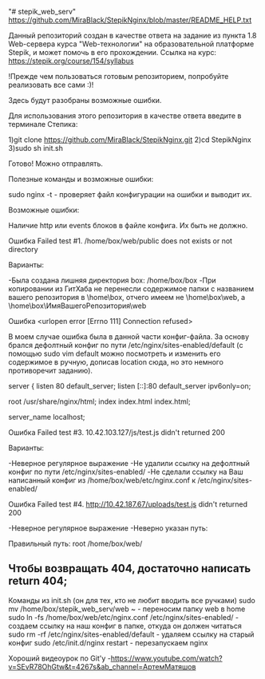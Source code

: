 "# stepik_web_serv" 
https://github.com/MiraBlack/StepikNginx/blob/master/README_HELP.txt

Данный репозиторий создан в качестве ответа на задание из пункта 1.8 Web-сервера 
курса "Web-технологии" на образовательной платформе Stepik, и может помочь в его прохождении.
Ссылка на курс: https://stepik.org/course/154/syllabus

!Прежде чем пользоваться готовым репозиторием, попробуйте реализовать все сами :)!

Здесь будут разобраны возможные ошибки.

Для использования этого репозитория в качестве ответа введите в терминале Степика:

1)git clone https://github.com/MiraBlack/StepikNginx.git
2)cd StepikNginx
3)sudo sh init.sh

Готово! Можно отправлять.


Полезные команды и возможные ошибки:

sudo nginx -t - проверяет файл конфигурации на ошибки и выводит их. 

Возможные ошибки:

Наличие http или events блоков в файле конфига. Их быть не должно.

Ошибка Failed test #1. /home/box/web/public does not exists or not directory

Варианты:

-Была создана лишняя директория box: /home/box/box
-При копировании из ГитХаба не перенесли содержимое папки с названием вашего репозитория в \home\box, отчего имеем не
\home\box\web, а \home\box\ИмяВашегоРепозитория\web 

Ошибка <urlopen error [Errno 111] Connection refused>

В моем случае ошибка была в данной части конфиг-файла. За основу брался дефолтный конфиг по пути
/etc/nginx/sites-enabled/default (с помощью sudo vim default можно посмотреть и изменить его содержимое в ручную, дописав
location сюда, но это немного противоречит заданию).

server {
  listen 80 default_server;
  listen [::]:80 default_server ipv6only=on;
  
  root /usr/share/nginx/html;
  index index.html index.html;

 server_name localhost;

Ошибка Failed test #3. 10.42.103.127/js/test.js didn't returned 200

Варианты: 

-Неверное регулярное выражение 
-Не удалили ссылку на дефолтный конфиг по пути /etc/nginx/sites-enabled/
-Не сделали ссылку на Ваш написанный конфиг из /home/box/web/etc/nginx.conf к /etc/nginx/sites-enabled/ 

Ошибка Failed test #4. http://10.42.187.67/uploads/test.js didn't returned 200

-Неверное регулярное выражение 
-Неверно указан путь: 
 
Правильный путь:
    root   /home/box/web/ 


Чтобы возвращать 404, достаточно написать return 404;
--------------------------
Команды из init.sh (он для тех, кто не любит вводить все ручками)
sudo mv /home/box/stepik_web_serv/web ~ - переносим папку web в home
sudo ln -fs /home/box/web/etc/nginx.conf  /etc/nginx/sites-enabled/ - создаем ссылку на наш конфиг в папке, откуда он должен читаться
sudo rm -rf /etc/nginx/sites-enabled/default - удаляем ссылку на старый конфиг
sudo /etc/init.d/nginx restart - перезапускаем nginx



Хороший видеоурок по Git'y -https://www.youtube.com/watch?v=SEvR78OhGtw&t=4267s&ab_channel=АртемМатяшов
